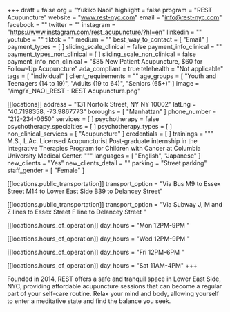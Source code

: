 +++
draft = false
org = "Yukiko Naoi"
highlight = false
program = "REST Acupuncture"
website = "www.rest-nyc.com"
email = "info@rest-nyc.com"
facebook = ""
twitter = ""
instagram = "https://www.instagram.com/rest_acupuncture/?hl=en"
linkedin = ""
youtube = ""
tiktok = ""
medium = ""
best_way_to_contact = [ "Email" ]
payment_types = [ ]
sliding_scale_clinical = false
payment_info_clinical = ""
payment_types_non_clinical = [ ]
sliding_scale_non_clinical = false
payment_info_non_clinical = "$85 New Patient Acupuncture, $60 for Follow-Up Acupuncture"
ada_compliant = true
telehealth = "Not applicable"
tags = [ "individual" ]
client_requirements = ""
age_groups = [
  "Youth and Teenagers (14 to 19)",
  "Adults (19 to 64)",
  "Seniors (65+)"
]
image = "/img/Y_NAOI_REST - REST Acupuncture.png"

[[locations]]
address = "131 Norfolk Street, NY NY 10002"
latLng = "40.7198358, -73.9867773"
boroughs = [ "Manhattan" ]
phone_number = "212-234-0650"
services = [ ]
psychotherapy = false
psychotherapy_specialties = [ ]
psychotherapy_types = [ ]
non_clinical_services = [ "Acupuncture" ]
credentials = [ ]
trainings = """
M.S., L.Ac. Licensed Acupuncturist
Post-graduate internship in the Integrative Therapies Program for Children with Cancer at Columbia University Medical Center. """
languages = [ "English", "Japanese" ]
new_clients = "Yes"
new_clients_detail = ""
parking = "Street parking"
staff_gender = [ "Female" ]

  [[locations.public_transportation]]
  transport_option = "Via Bus M9 to Essex Street M14 to Lower East Side B39 to Delancey Street"

  [[locations.public_transportation]]
  transport_option = "Via Subway J, M and Z lines to Essex Street F line to Delancey Street "

  [[locations.hours_of_operation]]
  day_hours = "Mon 12PM-9PM "

  [[locations.hours_of_operation]]
  day_hours = "Wed 12PM-9PM "

  [[locations.hours_of_operation]]
  day_hours = "Fri 12PM-6PM "

  [[locations.hours_of_operation]]
  day_hours = "Sat 11AM-4PM"
+++


Founded in 2014, REST offers a safe and tranquil space in Lower East Side, NYC, providing affordable acupuncture sessions that can become a regular part of your self-care routine. Relax your mind and body, allowing yourself to enter a meditative state and find the balance you seek.
